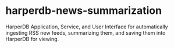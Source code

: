 # harperdb-news-summarization
HarperDB Application, Service, and User Interface for automatically ingesting RSS new feeds, summarizing them, and saving them into HarperDB for viewing.

